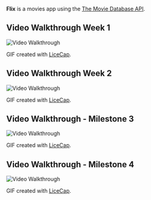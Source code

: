 

**Flix** is a movies app using the [The Movie Database API](http://docs.themoviedb.apiary.io/#).


## Video Walkthrough Week 1


<img src='https://i.imgur.com/12Iuvv7.gif' title='Video Walkthrough' width='' alt='Video Walkthrough' />

GIF created with [LiceCap](http://www.cockos.com/licecap/).



## Video Walkthrough Week 2


<img src='https://imgur.com/sT0IfAL.gif' title='Video Walkthrough' width='' alt='Video Walkthrough' />

GIF created with [LiceCap](http://www.cockos.com/licecap/).


## Video Walkthrough - Milestone 3


<img src='https://imgur.com/cNNPeo8.gif' title='Video Walkthrough' width='' alt='Video Walkthrough' />

GIF created with [LiceCap](http://www.cockos.com/licecap/).




## Video Walkthrough - Milestone 4


<img src='https://imgur.com/ywezRzU.gif' title='Video Walkthrough' width='' alt='Video Walkthrough' />

GIF created with [LiceCap](http://www.cockos.com/licecap/).

